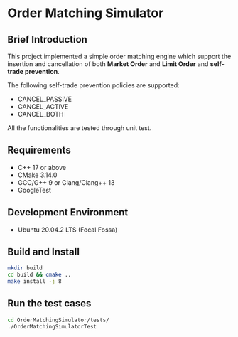 # Order Matching Simulator

## Brief Introduction

This project implemented a simple order matching engine which support the insertion and cancellation of both **Market Order** and **Limit Order** and **self-trade prevention**.

The following self-trade prevention policies are supported:

* CANCEL_PASSIVE
* CANCEL_ACTIVE
* CANCEL_BOTH

All the functionalities are tested through unit test.

## Requirements

* C++ 17 or above
* CMake 3.14.0
* GCC/G++ 9 or Clang/Clang++ 13
* GoogleTest

## Development Environment

* Ubuntu 20.04.2 LTS (Focal Fossa)

## Build and Install

```bash
mkdir build 
cd build && cmake ..
make install -j 8
```

## Run the test cases

```bash
cd OrderMatchingSimulator/tests/
./OrderMatchingSimulatorTest
```
